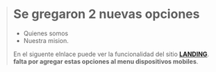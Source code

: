 > # Se gregaron 2 nuevas opciones
>
> - Quienes somos
> - Nuestra mision.
>
> En el siguente elnlace puede ver la funcionalidad del sitio **[LANDING](https://aniracloud.github.io/Landing)**.
>  **falta por agregar estas opciones al menu dispositivos mobiles**.
